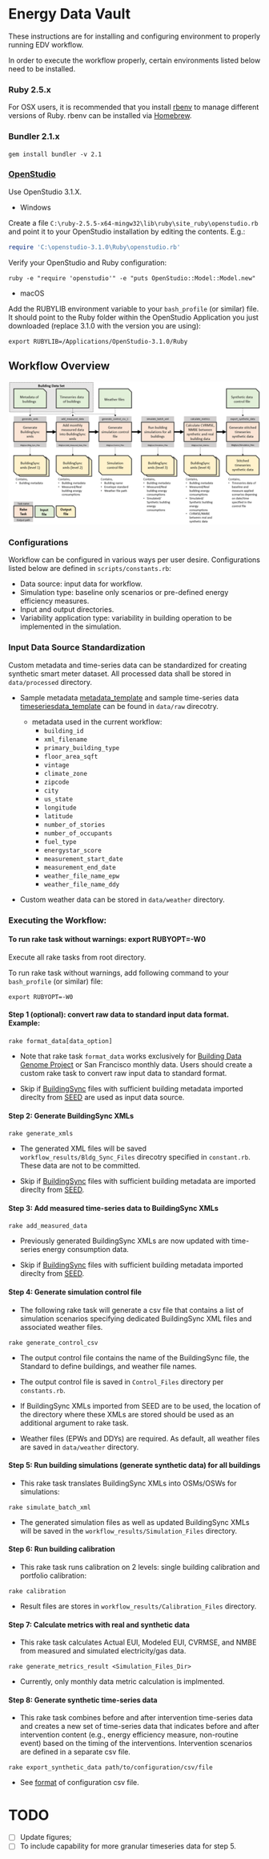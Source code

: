 
# Energy Data Vault

These instructions are for installing and configuring environment to properly running EDV workflow.

In order to execute the workflow properly, certain environments listed below need to be installed.

### Ruby 2.5.x

For OSX users, it is recommended that you install [rbenv](https://github.com/rbenv/rbenv) to manage different versions of Ruby. rbenv can be installed via [Homebrew](https://brew.sh/).

### Bundler 2.1.x

```
gem install bundler -v 2.1
```

### [OpenStudio](https://www.openstudio.net/downloads)

Use OpenStudio 3.1.X.

- Windows

Create a file ```C:\ruby-2.5.5-x64-mingw32\lib\ruby\site_ruby\openstudio.rb``` and point it to your OpenStudio installation by editing the contents.  E.g.:

```ruby
require 'C:\openstudio-3.1.0\Ruby\openstudio.rb'
```

Verify your OpenStudio and Ruby configuration:
```
ruby -e "require 'openstudio'" -e "puts OpenStudio::Model::Model.new"
```

- macOS

Add the RUBYLIB environment variable to your `bash_profile` (or similar) file. It should point to the Ruby folder within
the OpenStudio Application you just downloaded (replace 3.1.0 with the version you are using):
```
export RUBYLIB=/Applications/OpenStudio-3.1.0/Ruby
```


## Workflow Overview

![alt text](ScriptOverview.PNG)

### Configurations

Workflow can be configured in various ways per user desire. Configurations listed below are defined in ```scripts/constants.rb```:

- Data source: input data for workflow.
- Simulation type: baseline only scenarios or pre-defined energy efficiency measures.
- Input and output directories.
- Variability application type: variability in building operation to be implemented in the simulation.

### Input Data Source Standardization

Custom metadata and time-series data can be standardized for creating synthetic smart meter dataset. All processed data shall be stored in ```data/processed``` directory.

- Sample metadata [metadata_template](https://github.com/NREL/edv-experiment-1/blob/develop/data/raw/metadata_template.csv) and sample time-series data [timeseriesdata_template](https://github.com/NREL/edv-experiment-1/blob/develop/data/raw/timeseriesdata_template.csv) can be found in ```data/raw``` direcotry.

  - metadata used in the current workflow:
    - ```building_id```
    - ```xml_filename```
    - ```primary_building_type```
    - ```floor_area_sqft```
    - ```vintage```
    - ```climate_zone```
    - ```zipcode```
    - ```city```
    - ```us_state```
    - ```longitude```
    - ```latitude```
    - ```number_of_stories```
    - ```number_of_occupants```
    - ```fuel_type```
    - ```energystar_score```
    - ```measurement_start_date```
    - ```measurement_end_date```
    - ```weather_file_name_epw```
    - ```weather_file_name_ddy```

- Custom weather data can be stored in ```data/weather``` directory.



### Executing the Workflow:
#### To run rake task without warnings: export RUBYOPT=-W0 ####

Execute all rake tasks from root directory.

To run rake task without warnings, add following command to your ```bash_profile``` (or similar) file:
```
export RUBYOPT=-W0
```

#### Step 1 (optional): convert raw data to standard input data format. Example:

```
rake format_data[data_option]
```

- Note that rake task ```format_data``` works exclusively for [Building Data Genome Project](https://github.com/buds-lab/building-data-genome-project-2) or San Francisco monthly data. Users should create a custom rake task to convert raw input data to standard format.

- Skip if [BuildingSync](https://buildingsync.net/) files with sufficient building metadata imported direclty from [SEED](https://bricr.seed-platform.org/) are used as input data source.


#### Step 2: Generate BuildingSync XMLs

```
rake generate_xmls
```

- The generated XML files will be saved ```workflow_results/Bldg_Sync_Files``` direcotry specified in ```constant.rb```. These data are not to be committed.

- Skip if [BuildingSync](https://buildingsync.net/) files with sufficient building metadata are imported direclty from [SEED](https://bricr.seed-platform.org/).



#### Step 3: Add measured time-series data to BuildingSync XMLs

```
rake add_measured_data
```

- Previously generated BuildingSync XMLs are now updated with time-series energy consumption data.

- Skip if [BuildingSync](https://buildingsync.net/) files with sufficient building metadata imported direclty from [SEED](https://bricr.seed-platform.org/).



#### Step 4: Generate simulation control file

- The following rake task will generate a csv file that contains a list of simulation scenarios specifying dedicated BuildingSync XML files and associated weather files. 
```
rake generate_control_csv
```

- The output control file contains the name of the BuildingSync file, the Standard to define buildings, and weather file names.

- The output control file is saved in ```Control_Files``` directory per ```constants.rb```.

- If BuildingSync XMLs imported from SEED are to be used, the location of the directory where these XMLs are stored should be used as an additional argument to rake task.

- Weather files (EPWs and DDYs) are required. As default, all weather files are saved in ```data/weather``` directory.



#### Step 5: Run building simulations (generate synthetic data) for all buildings

- This rake task translates BuildingSync XMLs into OSMs/OSWs for simulations:
```
rake simulate_batch_xml
```

- The generated simulation files as well as updated BuildingSync XMLs will be saved in the ```workflow_results/Simulation_Files``` directory.


#### Step 6: Run building calibration

- This rake task runs calibration on 2 levels: single building calibration and portfolio calibration:
```
rake calibration
```

- Result files are stores in ```workflow_results/Calibration_Files``` directory.


#### Step 7: Calculate metrics with real and synthetic data

- This rake task calculates Actual EUI, Modeled EUI, CVRMSE, and NMBE from measured and simulated electricity/gas data.
```
rake generate_metrics_result <Simulation_Files_Dir>
```

- Currently, only monthly data metric calculation is implmented.


#### Step 8: Generate synthetic time-series data

- This rake task combines before and after intervention time-series data and creates a new set of time-series data that indicates before and after intervention content (e.g., energy efficiency measure, non-routine event) based on the timing of the interventions. Intervention scenarios are defined in a separate csv file. 
```
rake export_synthetic_data path/to/configuration/csv/file
```

- See [format](https://github.com/NREL/edv-experiment-1/blob/develop/spec/files/generation_script.csv) of configuration csv file.


# TODO

- [ ] Update figures;
- [ ] To include capability for more granular timeseries data for step 5.
